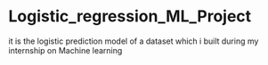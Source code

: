 # Logistic_regression_ML_Project
it is the logistic prediction model of a dataset which i built during my internship on Machine learning 
